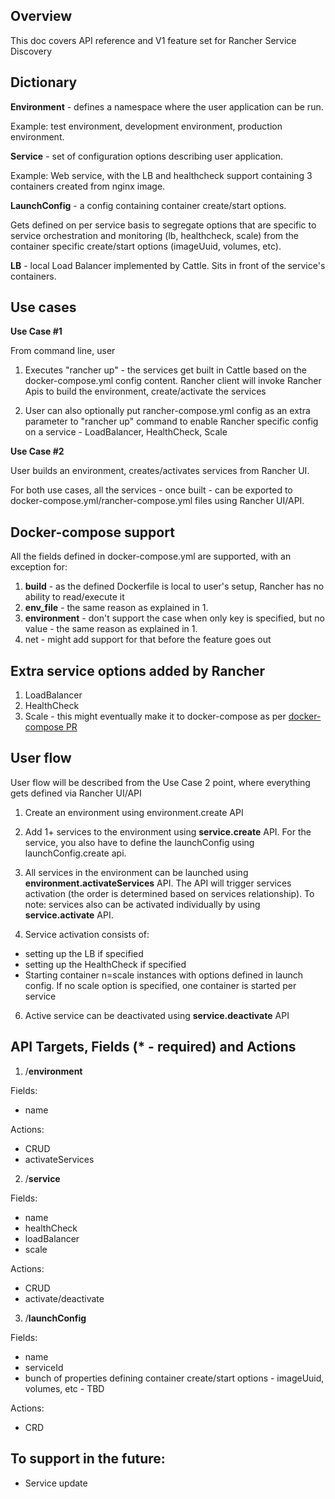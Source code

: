 Overview
--------
This doc covers API reference and V1 feature set for Rancher Service Discovery

Dictionary
----------
**Environment** - defines a namespace where the user application can be run. 

Example: test environment, development environment, production environment.

**Service** - set of configuration options describing user application.

Example: Web service, with the LB and healthcheck support containing 3 containers created from nginx image. 

**LaunchConfig** - a config containing container create/start options. 

Gets defined on per service basis to segregate options that are specific to service orchestration and monitoring (lb, healthcheck, scale) from the container specific create/start options (imageUuid, volumes, etc).

**LB** - local Load Balancer implemented by Cattle. Sits in front of the service's containers.

Use cases
-----------
**Use Case #1** 

From command line, user

1. Executes "rancher up" - the services get built in Cattle based on the docker-compose.yml config content. Rancher client will invoke Rancher Apis to build the environment, create/activate the services

2. User can also optionally put rancher-compose.yml config as an extra parameter to "rancher up" command to enable Rancher specific config on a service - LoadBalancer, HealthCheck, Scale

**Use Case #2** 

User builds an environment, creates/activates services from Rancher UI. 

For both use cases, all the services - once built - can be exported to docker-compose.yml/rancher-compose.yml files using Rancher UI/API.

Docker-compose support
----------
All the fields defined in docker-compose.yml are supported, with an exception for:

1. **build** - as the defined Dockerfile is local to user's setup, Rancher has no ability to read/execute it
2. **env_file** - the same reason as explained in 1.
3. **environment** - don't support the case when only key is specified, but no value - the same reason as explained in 1.
4. net - might add support for that before the feature goes out

Extra service options added by Rancher
----------
1. LoadBalancer
2. HealthCheck
3. Scale - this might eventually make it to docker-compose as per [docker-compose PR](https://github.com/docker/compose/pull/630)

User flow
-----------

User flow will be described from the Use Case 2 point, where everything gets defined via Rancher UI/API

1. Create an environment using environment.create API

2. Add 1+ services to the environment using **service.create** API. For the service, you also have to define the launchConfig using launchConfig.create api. 

3. All services in the environment can be launched using **environment.activateServices** API. The API will trigger services activation (the order is determined based on services relationship). To note: services also can be activated individually by using **service.activate** API.

5. Service activation consists of:

* setting up the LB if specified
* setting up the HealthCheck if specified
* Starting container n=scale instances with options defined in launch config. If no scale option is specified, one container is started per service

6. Active service can be deactivated using **service.deactivate** API

API Targets, Fields (* - required) and Actions
----------
1) /**environment** 

Fields:
* name

Actions:
* CRUD
* activateServices

2) /**service** 

Fields:
* name
* healthCheck
* loadBalancer
* scale

Actions:
* CRUD
* activate/deactivate

3) /**launchConfig** 

Fields:
* name
* serviceId
* bunch of properties defining container create/start options - imageUuid, volumes, etc - TBD

Actions:
* CRD


To support in the future:
-----------
* Service update
